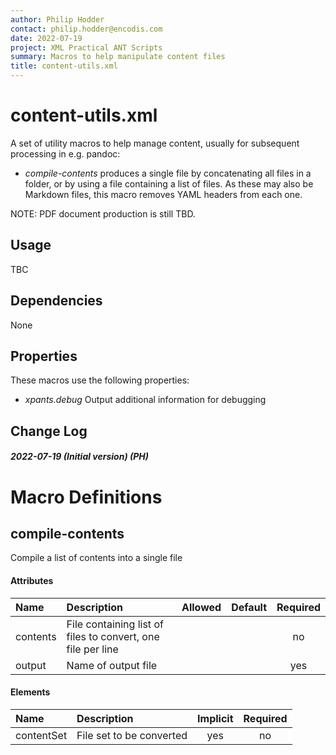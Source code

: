 ```yaml
---
author: Philip Hodder
contact: philip.hodder@encodis.com
date: 2022-07-19
project: XML Practical ANT Scripts
summary: Macros to help manipulate content files
title: content-utils.xml
---
```


# content-utils.xml

A set of utility macros to help manage content, usually for subsequent
processing in e.g. pandoc:

-   *compile-contents* produces a single file by concatenating all files
    in a folder, or by using a file containing a list of files. As these
    may also be Markdown files, this macro removes YAML headers from
    each one.

NOTE: PDF document production is still TBD.

## Usage

TBC

## Dependencies

None

## Properties

These macros use the following properties:

-   *xpants.debug* Output additional information for debugging

## Change Log

##### 2022-07-19 (Initial version) (PH)

# Macro Definitions

## compile-contents

Compile a list of contents into a single file

#### Attributes

| Name     | Description                                                 | Allowed | Default | Required |
|:---------|:------------------------------------------------------------|:--------|:-------:|:--------:|
| contents | File containing list of files to convert, one file per line |         |         |    no    |
| output   | Name of output file                                         |         |         |   yes    |

#### Elements

| Name       | Description              | Implicit | Required |
|:-----------|:-------------------------|:--------:|:--------:|
| contentSet | File set to be converted |   yes    |    no    |
